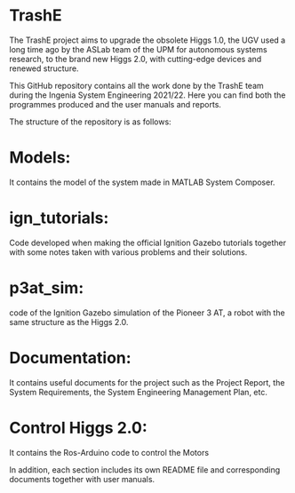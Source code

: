 # TrashE
The TrashE project aims to upgrade the obsolete Higgs 1.0, the UGV used a long time ago by the ASLab team of the UPM for autonomous systems research, to the brand new Higgs 2.0, with cutting-edge devices and renewed structure.

This GitHub repository contains all the work done by the TrashE team during the Ingenia System Engineering 2021/22.
Here you can find both the programmes produced and the user manuals and reports.

The structure of the repository is as follows:

# Models: 
It contains the model of the system made in MATLAB System Composer.

# ign_tutorials:
Code developed when making the official Ignition Gazebo tutorials together with some notes taken with various problems and their solutions.

# p3at_sim:
code of the Ignition Gazebo simulation of the Pioneer 3 AT, a robot with the same structure as the Higgs 2.0.

# Documentation:
It contains useful documents for the project such as the Project Report, the System Requirements, the System Engineering Management Plan, etc.

# Control Higgs 2.0: 
It contains the Ros-Arduino code to control the Motors




In addition, each section includes its own README file and corresponding documents together with user manuals.
